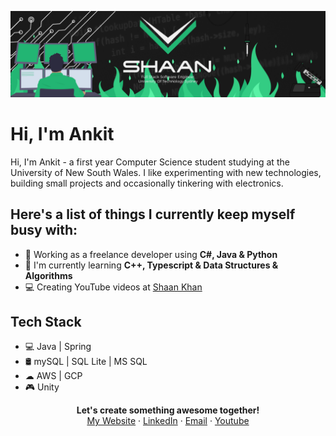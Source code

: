 ![Header](https://github.com/ShaanCoding/ShaanCoding/blob/master/Assets/Banner.png)

# Hi, I'm Ankit

Hi, I'm Ankit - a first year Computer Science student studying at the University of New South Wales. I like experimenting with new technologies, building small projects and occasionally tinkering with electronics.

## Here's a list of things I currently keep myself busy with:

* 🌱 Working as a freelance developer using **C#, Java & Python**
* 💼 I'm currently learning **C++, Typescript & Data Structures & Algorithms**
* 💻 Creating YouTube videos at [Shaan Khan](https://www.youtube.com/channel/UCWjh4p405vo_azo9IVrn4jA)

## Tech Stack

* 💻 Java | Spring
* 🛢️ mySQL | SQL Lite | MS SQL
* ☁ AWS | GCP
* 🎮 Unity


<p align=center>
<b>Let's create something awesome together!</b> <br>
<a href="https://shaankhan.dev/">My Website</a> · <a href="https://www.linkedin.com/in/shaancoding">LinkedIn</a> · <a href="mailto:shaankhan101@gmail.com">Email</a> · <a href="https://www.youtube.com/channel/UCWjh4p405vo_azo9IVrn4jA">Youtube</a>
</p>
